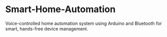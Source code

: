 # Smart-Home-Automation
Voice-controlled home automation system using Arduino and Bluetooth for smart, hands-free device management.
